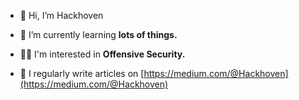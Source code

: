 - 👋 Hi, I’m Hackhoven
  
- 🌱 I’m currently learning **lots of things.**

- 👨‍💻 I'm interested in **Offensive Security.**

- 📝 I regularly write articles on [https://medium.com/@Hackhoven](https://medium.com/@Hackhoven)
